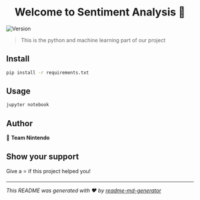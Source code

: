 <h1 align="center">Welcome to Sentiment Analysis 👋</h1>
<p>
  <img alt="Version" src="https://img.shields.io/badge/version-1.0.0-blue.svg?cacheSeconds=2592000" />
</p>

> This is the python and machine learning part of our project

## Install

```sh
pip install -r requirements.txt
```

## Usage

```sh
jupyter notebook
```

## Author

👤 **Team Nintendo**


## Show your support

Give a ⭐️ if this project helped you!

***
_This README was generated with ❤️ by [readme-md-generator](https://github.com/kefranabg/readme-md-generator)_